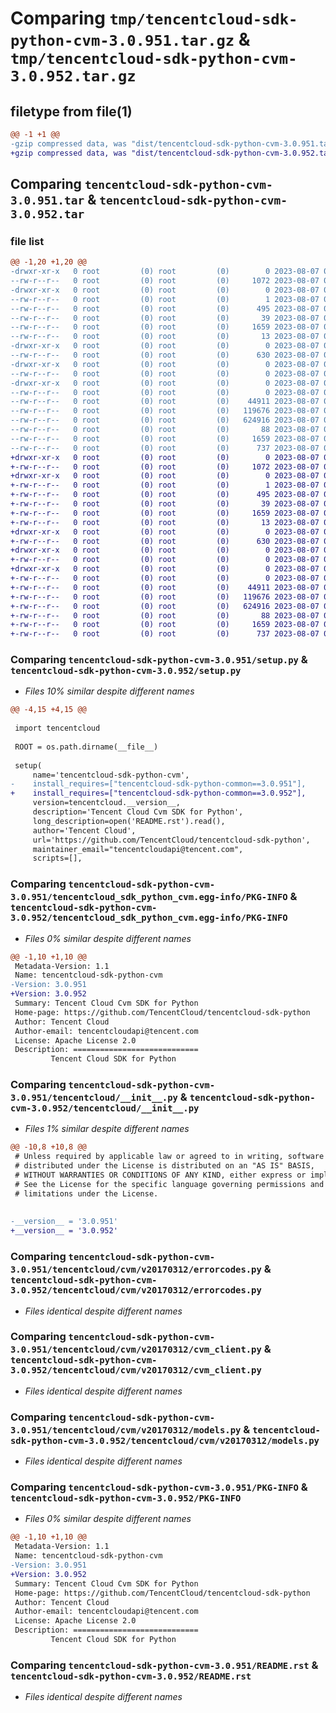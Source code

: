 # Comparing `tmp/tencentcloud-sdk-python-cvm-3.0.951.tar.gz` & `tmp/tencentcloud-sdk-python-cvm-3.0.952.tar.gz`

## filetype from file(1)

```diff
@@ -1 +1 @@
-gzip compressed data, was "dist/tencentcloud-sdk-python-cvm-3.0.951.tar", last modified: Mon Aug  7 00:24:10 2023, max compression
+gzip compressed data, was "dist/tencentcloud-sdk-python-cvm-3.0.952.tar", last modified: Mon Aug  7 08:50:54 2023, max compression
```

## Comparing `tencentcloud-sdk-python-cvm-3.0.951.tar` & `tencentcloud-sdk-python-cvm-3.0.952.tar`

### file list

```diff
@@ -1,20 +1,20 @@
-drwxr-xr-x   0 root         (0) root         (0)        0 2023-08-07 00:24:10.000000 tencentcloud-sdk-python-cvm-3.0.951/
--rw-r--r--   0 root         (0) root         (0)     1072 2023-08-07 00:24:10.000000 tencentcloud-sdk-python-cvm-3.0.951/setup.py
-drwxr-xr-x   0 root         (0) root         (0)        0 2023-08-07 00:24:10.000000 tencentcloud-sdk-python-cvm-3.0.951/tencentcloud_sdk_python_cvm.egg-info/
--rw-r--r--   0 root         (0) root         (0)        1 2023-08-07 00:24:10.000000 tencentcloud-sdk-python-cvm-3.0.951/tencentcloud_sdk_python_cvm.egg-info/dependency_links.txt
--rw-r--r--   0 root         (0) root         (0)      495 2023-08-07 00:24:10.000000 tencentcloud-sdk-python-cvm-3.0.951/tencentcloud_sdk_python_cvm.egg-info/SOURCES.txt
--rw-r--r--   0 root         (0) root         (0)       39 2023-08-07 00:24:10.000000 tencentcloud-sdk-python-cvm-3.0.951/tencentcloud_sdk_python_cvm.egg-info/requires.txt
--rw-r--r--   0 root         (0) root         (0)     1659 2023-08-07 00:24:10.000000 tencentcloud-sdk-python-cvm-3.0.951/tencentcloud_sdk_python_cvm.egg-info/PKG-INFO
--rw-r--r--   0 root         (0) root         (0)       13 2023-08-07 00:24:10.000000 tencentcloud-sdk-python-cvm-3.0.951/tencentcloud_sdk_python_cvm.egg-info/top_level.txt
-drwxr-xr-x   0 root         (0) root         (0)        0 2023-08-07 00:24:10.000000 tencentcloud-sdk-python-cvm-3.0.951/tencentcloud/
--rw-r--r--   0 root         (0) root         (0)      630 2023-08-07 00:24:10.000000 tencentcloud-sdk-python-cvm-3.0.951/tencentcloud/__init__.py
-drwxr-xr-x   0 root         (0) root         (0)        0 2023-08-07 00:24:10.000000 tencentcloud-sdk-python-cvm-3.0.951/tencentcloud/cvm/
--rw-r--r--   0 root         (0) root         (0)        0 2023-08-07 00:24:10.000000 tencentcloud-sdk-python-cvm-3.0.951/tencentcloud/cvm/__init__.py
-drwxr-xr-x   0 root         (0) root         (0)        0 2023-08-07 00:24:10.000000 tencentcloud-sdk-python-cvm-3.0.951/tencentcloud/cvm/v20170312/
--rw-r--r--   0 root         (0) root         (0)        0 2023-08-07 00:24:10.000000 tencentcloud-sdk-python-cvm-3.0.951/tencentcloud/cvm/v20170312/__init__.py
--rw-r--r--   0 root         (0) root         (0)    44911 2023-08-07 00:24:10.000000 tencentcloud-sdk-python-cvm-3.0.951/tencentcloud/cvm/v20170312/errorcodes.py
--rw-r--r--   0 root         (0) root         (0)   119676 2023-08-07 00:24:10.000000 tencentcloud-sdk-python-cvm-3.0.951/tencentcloud/cvm/v20170312/cvm_client.py
--rw-r--r--   0 root         (0) root         (0)   624916 2023-08-07 00:24:10.000000 tencentcloud-sdk-python-cvm-3.0.951/tencentcloud/cvm/v20170312/models.py
--rw-r--r--   0 root         (0) root         (0)       88 2023-08-07 00:24:10.000000 tencentcloud-sdk-python-cvm-3.0.951/setup.cfg
--rw-r--r--   0 root         (0) root         (0)     1659 2023-08-07 00:24:10.000000 tencentcloud-sdk-python-cvm-3.0.951/PKG-INFO
--rw-r--r--   0 root         (0) root         (0)      737 2023-08-07 00:24:10.000000 tencentcloud-sdk-python-cvm-3.0.951/README.rst
+drwxr-xr-x   0 root         (0) root         (0)        0 2023-08-07 08:50:54.000000 tencentcloud-sdk-python-cvm-3.0.952/
+-rw-r--r--   0 root         (0) root         (0)     1072 2023-08-07 08:50:54.000000 tencentcloud-sdk-python-cvm-3.0.952/setup.py
+drwxr-xr-x   0 root         (0) root         (0)        0 2023-08-07 08:50:54.000000 tencentcloud-sdk-python-cvm-3.0.952/tencentcloud_sdk_python_cvm.egg-info/
+-rw-r--r--   0 root         (0) root         (0)        1 2023-08-07 08:50:54.000000 tencentcloud-sdk-python-cvm-3.0.952/tencentcloud_sdk_python_cvm.egg-info/dependency_links.txt
+-rw-r--r--   0 root         (0) root         (0)      495 2023-08-07 08:50:54.000000 tencentcloud-sdk-python-cvm-3.0.952/tencentcloud_sdk_python_cvm.egg-info/SOURCES.txt
+-rw-r--r--   0 root         (0) root         (0)       39 2023-08-07 08:50:54.000000 tencentcloud-sdk-python-cvm-3.0.952/tencentcloud_sdk_python_cvm.egg-info/requires.txt
+-rw-r--r--   0 root         (0) root         (0)     1659 2023-08-07 08:50:54.000000 tencentcloud-sdk-python-cvm-3.0.952/tencentcloud_sdk_python_cvm.egg-info/PKG-INFO
+-rw-r--r--   0 root         (0) root         (0)       13 2023-08-07 08:50:54.000000 tencentcloud-sdk-python-cvm-3.0.952/tencentcloud_sdk_python_cvm.egg-info/top_level.txt
+drwxr-xr-x   0 root         (0) root         (0)        0 2023-08-07 08:50:54.000000 tencentcloud-sdk-python-cvm-3.0.952/tencentcloud/
+-rw-r--r--   0 root         (0) root         (0)      630 2023-08-07 08:50:54.000000 tencentcloud-sdk-python-cvm-3.0.952/tencentcloud/__init__.py
+drwxr-xr-x   0 root         (0) root         (0)        0 2023-08-07 08:50:54.000000 tencentcloud-sdk-python-cvm-3.0.952/tencentcloud/cvm/
+-rw-r--r--   0 root         (0) root         (0)        0 2023-08-07 08:50:54.000000 tencentcloud-sdk-python-cvm-3.0.952/tencentcloud/cvm/__init__.py
+drwxr-xr-x   0 root         (0) root         (0)        0 2023-08-07 08:50:54.000000 tencentcloud-sdk-python-cvm-3.0.952/tencentcloud/cvm/v20170312/
+-rw-r--r--   0 root         (0) root         (0)        0 2023-08-07 08:50:54.000000 tencentcloud-sdk-python-cvm-3.0.952/tencentcloud/cvm/v20170312/__init__.py
+-rw-r--r--   0 root         (0) root         (0)    44911 2023-08-07 08:50:54.000000 tencentcloud-sdk-python-cvm-3.0.952/tencentcloud/cvm/v20170312/errorcodes.py
+-rw-r--r--   0 root         (0) root         (0)   119676 2023-08-07 08:50:54.000000 tencentcloud-sdk-python-cvm-3.0.952/tencentcloud/cvm/v20170312/cvm_client.py
+-rw-r--r--   0 root         (0) root         (0)   624916 2023-08-07 08:50:54.000000 tencentcloud-sdk-python-cvm-3.0.952/tencentcloud/cvm/v20170312/models.py
+-rw-r--r--   0 root         (0) root         (0)       88 2023-08-07 08:50:54.000000 tencentcloud-sdk-python-cvm-3.0.952/setup.cfg
+-rw-r--r--   0 root         (0) root         (0)     1659 2023-08-07 08:50:54.000000 tencentcloud-sdk-python-cvm-3.0.952/PKG-INFO
+-rw-r--r--   0 root         (0) root         (0)      737 2023-08-07 08:50:54.000000 tencentcloud-sdk-python-cvm-3.0.952/README.rst
```

### Comparing `tencentcloud-sdk-python-cvm-3.0.951/setup.py` & `tencentcloud-sdk-python-cvm-3.0.952/setup.py`

 * *Files 10% similar despite different names*

```diff
@@ -4,15 +4,15 @@
 
 import tencentcloud
 
 ROOT = os.path.dirname(__file__)
 
 setup(
     name='tencentcloud-sdk-python-cvm',
-    install_requires=["tencentcloud-sdk-python-common==3.0.951"],
+    install_requires=["tencentcloud-sdk-python-common==3.0.952"],
     version=tencentcloud.__version__,
     description='Tencent Cloud Cvm SDK for Python',
     long_description=open('README.rst').read(),
     author='Tencent Cloud',
     url='https://github.com/TencentCloud/tencentcloud-sdk-python',
     maintainer_email="tencentcloudapi@tencent.com",
     scripts=[],
```

### Comparing `tencentcloud-sdk-python-cvm-3.0.951/tencentcloud_sdk_python_cvm.egg-info/PKG-INFO` & `tencentcloud-sdk-python-cvm-3.0.952/tencentcloud_sdk_python_cvm.egg-info/PKG-INFO`

 * *Files 0% similar despite different names*

```diff
@@ -1,10 +1,10 @@
 Metadata-Version: 1.1
 Name: tencentcloud-sdk-python-cvm
-Version: 3.0.951
+Version: 3.0.952
 Summary: Tencent Cloud Cvm SDK for Python
 Home-page: https://github.com/TencentCloud/tencentcloud-sdk-python
 Author: Tencent Cloud
 Author-email: tencentcloudapi@tencent.com
 License: Apache License 2.0
 Description: ============================
         Tencent Cloud SDK for Python
```

### Comparing `tencentcloud-sdk-python-cvm-3.0.951/tencentcloud/__init__.py` & `tencentcloud-sdk-python-cvm-3.0.952/tencentcloud/__init__.py`

 * *Files 1% similar despite different names*

```diff
@@ -10,8 +10,8 @@
 # Unless required by applicable law or agreed to in writing, software
 # distributed under the License is distributed on an "AS IS" BASIS,
 # WITHOUT WARRANTIES OR CONDITIONS OF ANY KIND, either express or implied.
 # See the License for the specific language governing permissions and
 # limitations under the License.
 
 
-__version__ = '3.0.951'
+__version__ = '3.0.952'
```

### Comparing `tencentcloud-sdk-python-cvm-3.0.951/tencentcloud/cvm/v20170312/errorcodes.py` & `tencentcloud-sdk-python-cvm-3.0.952/tencentcloud/cvm/v20170312/errorcodes.py`

 * *Files identical despite different names*

### Comparing `tencentcloud-sdk-python-cvm-3.0.951/tencentcloud/cvm/v20170312/cvm_client.py` & `tencentcloud-sdk-python-cvm-3.0.952/tencentcloud/cvm/v20170312/cvm_client.py`

 * *Files identical despite different names*

### Comparing `tencentcloud-sdk-python-cvm-3.0.951/tencentcloud/cvm/v20170312/models.py` & `tencentcloud-sdk-python-cvm-3.0.952/tencentcloud/cvm/v20170312/models.py`

 * *Files identical despite different names*

### Comparing `tencentcloud-sdk-python-cvm-3.0.951/PKG-INFO` & `tencentcloud-sdk-python-cvm-3.0.952/PKG-INFO`

 * *Files 0% similar despite different names*

```diff
@@ -1,10 +1,10 @@
 Metadata-Version: 1.1
 Name: tencentcloud-sdk-python-cvm
-Version: 3.0.951
+Version: 3.0.952
 Summary: Tencent Cloud Cvm SDK for Python
 Home-page: https://github.com/TencentCloud/tencentcloud-sdk-python
 Author: Tencent Cloud
 Author-email: tencentcloudapi@tencent.com
 License: Apache License 2.0
 Description: ============================
         Tencent Cloud SDK for Python
```

### Comparing `tencentcloud-sdk-python-cvm-3.0.951/README.rst` & `tencentcloud-sdk-python-cvm-3.0.952/README.rst`

 * *Files identical despite different names*

